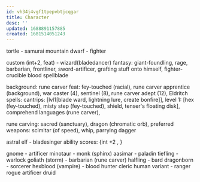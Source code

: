 ```yaml
---
id: vh34j4vgf1tpepvbtjcqgar
title: Character
desc: ''
updated: 1688891157885
created: 1681514051243
---
```


tortle - samurai
mountain dwarf - fighter

custom (int+2, feat) - wizard(bladedancer)
  fantasy:
    giant-foundling, rage, barbarian, frontliner,
    sword-artificer, grafting stuff onto himself, fighter-crucible
    blood spellblade

  background: rune carver
  feat: fey-touched (racial), rune carver apprentice (background), war caster (4), sentinel (8), rune carver adept (12), Eldritch
  spells:
    cantrips: [lvl1[blade ward, lightning lure, create bonfire]],
    level 1: [hex (fey-touched), misty step (fey-touched), shield, tenser's floating disk], comprehend languages (rune carver),

  rune carving: sacred (sanctuary), dragon (chromatic orb),
  preferred weapons: scimitar (of speed), whip, parrying dagger

astral elf - bladesinger
  ability scores: {int +2 , }

gnome - artificer
minotaur - monk (sphinx)
aasimar - paladin
tiefling - warlock
goliath (storm) - barbarian (rune carver)
halfling - bard
dragonborn - sorcerer
hexblood (vampire) - blood hunter
cleric
human variant - ranger
rogue
artificer
druid
